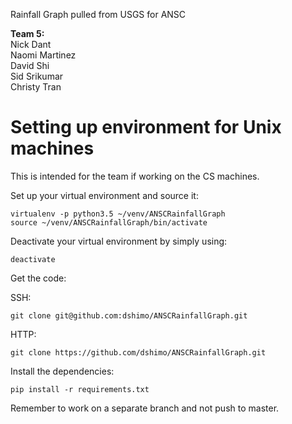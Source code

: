 Rainfall Graph pulled from USGS for ANSC

**Team 5:**  
Nick Dant  
Naomi Martinez  
David Shi  
Sid Srikumar  
Christy Tran  

# Setting up environment for Unix machines

This is intended for the team if working on the CS machines.  

Set up your virtual environment and source it:  
```
virtualenv -p python3.5 ~/venv/ANSCRainfallGraph  
source ~/venv/ANSCRainfallGraph/bin/activate  
```
Deactivate your virtual environment by simply using:  
```
deactivate  
```

Get the code:  

SSH:
```
git clone git@github.com:dshimo/ANSCRainfallGraph.git  
```

HTTP:
```
git clone https://github.com/dshimo/ANSCRainfallGraph.git 
```

Install the dependencies:
```
pip install -r requirements.txt  
```

Remember to work on a separate branch and not push to master.
